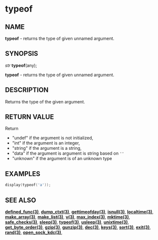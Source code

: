 # typeof

## NAME

**typeof** - returns the type of given unnamed argument.

## SYNOPSIS

*str* **typeof**(any);

**typeof** - returns the type of given unnamed argument.

## DESCRIPTION

Returns the type of the given argument.

## RETURN VALUE

Return 
- "undef" if the argument is not initialized,
- "int" if the argument is an integer,
- "string" if the argument is a string,
- "data" if the argument is argument is string based on `''`
- "unknown" if the argument is of an unknown type

## EXAMPLES

```cpp
display(typeof('a'));
```

## SEE ALSO

**[defined_func(3)](defined_func.md)**,
**[dump_ctxt(3)](dump_ctxt.md)**,
**[gettimeofday(3)](gettimeofday.md)**,
**[isnull(3)](isnull.md)**,
**[localtime(3)](localtime.md)**,
**[make_array(3)](make_array.md)**,
**[make_list(3)](make_list.md)**,
**[v(3)](v.md)**,
**[max_index(3)](max_index.md)**,
**[mktime(3)](mktime.md)**,
**[safe_checks(3)](safe_checks.md)**,
**[sleep(3)](sleep.md)**,
**[typeof(3)](typeof.md)**,
**[usleep(3)](usleep.md)**,
**[unixtime(3)](unixtime.md)**,
**[get_byte_order(3)](get_byte_order.md)**,
**[gzip(3)](gzip.md)**,
**[gunzip(3)](gunzip.md)**,
**[dec(3)](dec.md)**,
**[keys(3)](keys.md)**,
**[sort(3)](sort.md)**,
**[exit(3)](exit.md)**,
**[rand(3)](rand.md)**,
**[open_sock_kdc(3)](open_sock_kdc.md)**,
